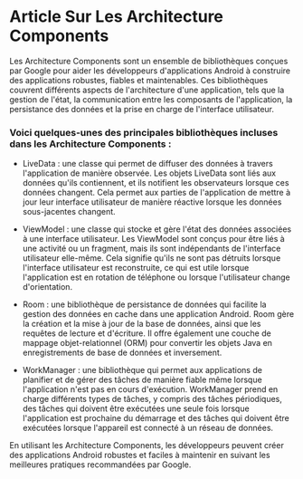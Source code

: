 # Article Sur Les Architecture Components

Les Architecture Components sont un ensemble de bibliothèques conçues par Google pour aider les développeurs d'applications Android à construire des applications robustes, fiables et maintenables. Ces bibliothèques couvrent différents aspects de l'architecture d'une application, tels que la gestion de l'état, la communication entre les composants de l'application, la persistance des données et la prise en charge de l'interface utilisateur.

### Voici quelques-unes des principales bibliothèques incluses dans les Architecture Components :

* LiveData : une classe qui permet de diffuser des données à travers l'application de manière observée. Les objets LiveData sont liés aux données qu'ils contiennent, et ils notifient les observateurs lorsque ces données changent. Cela permet aux parties de l'application de mettre à jour leur interface utilisateur de manière réactive lorsque les données sous-jacentes changent.

* ViewModel : une classe qui stocke et gère l'état des données associées à une interface utilisateur. Les ViewModel sont conçus pour être liés à une activité ou un fragment, mais ils sont indépendants de l'interface utilisateur elle-même. Cela signifie qu'ils ne sont pas détruits lorsque l'interface utilisateur est reconstruite, ce qui est utile lorsque l'application est en rotation de téléphone ou lorsque l'utilisateur change d'orientation.

* Room : une bibliothèque de persistance de données qui facilite la gestion des données en cache dans une application Android. Room gère la création et la mise à jour de la base de données, ainsi que les requêtes de lecture et d'écriture. Il offre également une couche de mappage objet-relationnel (ORM) pour convertir les objets Java en enregistrements de base de données et inversement.

* WorkManager : une bibliothèque qui permet aux applications de planifier et de gérer des tâches de manière fiable même lorsque l'application n'est pas en cours d'exécution. WorkManager prend en charge différents types de tâches, y compris des tâches périodiques, des tâches qui doivent être exécutées une seule fois lorsque l'application est prochaine du démarrage et des tâches qui doivent être exécutées lorsque l'appareil est connecté à un réseau de données.

En utilisant les Architecture Components, les développeurs peuvent créer des applications Android robustes et faciles à maintenir en suivant les meilleures pratiques recommandées par Google.

